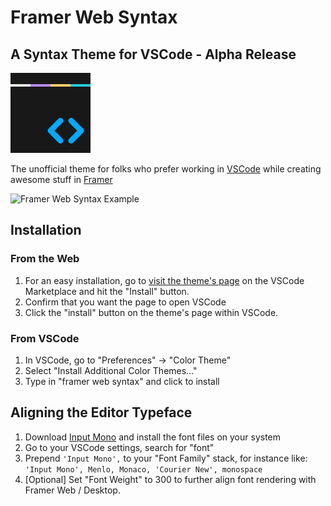 # Framer Web Syntax

## A Syntax Theme for VSCode - Alpha Release

![Framer Web Syntax Icon](https://github.com/saschamt/framer-syntax/blob/master/icon.png?raw=true)

The unofficial theme for folks who prefer working in [VSCode](https://code.visualstudio.com) while creating awesome stuff in [Framer](https://framer.com)

![Framer Web Syntax Example](https://cdn-std.droplr.net/files/acc_880636/Pub2S7)

## Installation

### From the Web

1. For an easy installation, go to [visit the theme's page](https://marketplace.visualstudio.com/items?itemName=saschamt.framer-web-syntax#review-details) on the VSCode Marketplace and hit the "Install" button.
2. Confirm that you want the page to open VSCode
3. Click the "install" button on the theme's page within VSCode.

### From VSCode

1. In VSCode, go to "Preferences" -> "Color Theme"
2. Select "Install Additional Color Themes…"
3. Type in "framer web syntax" and click to install

## Aligning the Editor Typeface

1. Download [Input Mono](https://input.fontbureau.com/download/) and install the font files on your system
2. Go to your VSCode settings, search for "font"
3. Prepend `'Input Mono',` to your "Font Family" stack, for instance like: `'Input Mono', Menlo, Monaco, 'Courier New', monospace`
4. [Optional] Set "Font Weight" to 300 to further align font rendering with Framer Web / Desktop.
